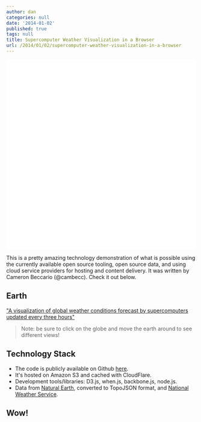```yaml
---
author: dan
categories: null
date: '2014-01-02'
published: true
tags: null
title: Supercomputer Weather Visualization in a Browser
url: /2014/01/02/supercomputer-weather-visualization-in-a-browser
---
```



<img class="lazy img-rounded img-responsive" src="data:image/gif;base64,R0lGODlhAQABAIABAP///wAAACwAAAAAAQABAAACAkQBADs=" alt="Earth's Weather" data-src="/assets/img/earth_wind_map.jpg" width="750">

This is a pretty amazing technology demonstration of what is possible using the currently available open source tooling, open source data, and using cloud service providers for hosting and content delivery.  It was written by Cameron Beccario (@cambecc). Check it out below.
<!--more-->
## Earth

["A visualization of global weather conditions forecast by supercomputers updated every three hours"](http://earth.nullschool.net/)

> Note: be sure to click on the globe and move the earth around to see different views!

## Technology Stack

* The code is publicly available on Github [here](https://github.com/cambecc/earth).
* It's hosted on Amazon S3 and cached with CloudFlare.
* Development tools/libraries: D3.js, when.js, backbone.js, node.js.
* Data from [Natural Earth](http://www.naturalearthdata.com/), converted to TopoJSON format, and [National Weather Service](http://www.emc.ncep.noaa.gov/).

## Wow!
